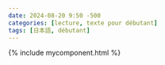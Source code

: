 ```yaml
---
date: 2024-08-20 9:50 -500
categories: [lecture, texte pour débutant]
tags: [日本語, débutant]
---
```


{% include mycomponent.html %}